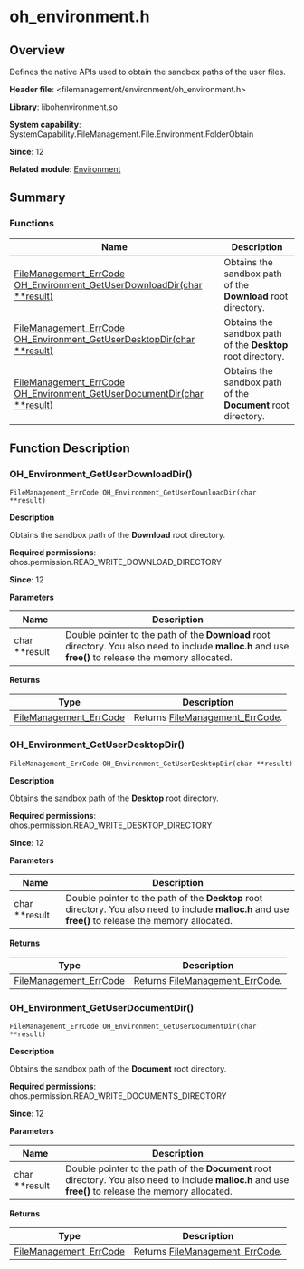 # oh_environment.h

<!--Kit: Core File Kit-->
<!--Subsystem: FileManagement-->
<!--Owner: @wangke25; @gsl_1234; @wuchengjun5-->
<!--Designer: @gsl_1234; @wangke25-->
<!--Tester: @liuhonggang123; @yue-ye2; @juxiaopang-->
<!--Adviser: @foryourself-->

## Overview

Defines the native APIs used to obtain the sandbox paths of the user files.

**Header file**: <filemanagement/environment/oh_environment.h>

**Library**: libohenvironment.so

**System capability**: SystemCapability.FileManagement.File.Environment.FolderObtain

**Since**: 12

**Related module**: [Environment](capi-environment.md)

## Summary

### Functions

| Name| Description|
| -- | -- |
| [FileManagement_ErrCode OH_Environment_GetUserDownloadDir(char **result)](#oh_environment_getuserdownloaddir) | Obtains the sandbox path of the **Download** root directory.|
| [FileManagement_ErrCode OH_Environment_GetUserDesktopDir(char **result)](#oh_environment_getuserdesktopdir) | Obtains the sandbox path of the **Desktop** root directory.|
| [FileManagement_ErrCode OH_Environment_GetUserDocumentDir(char **result)](#oh_environment_getuserdocumentdir) | Obtains the sandbox path of the **Document** root directory.|

## Function Description

### OH_Environment_GetUserDownloadDir()

```
FileManagement_ErrCode OH_Environment_GetUserDownloadDir(char **result)
```

**Description**

Obtains the sandbox path of the **Download** root directory.

**Required permissions**: ohos.permission.READ_WRITE_DOWNLOAD_DIRECTORY

**Since**: 12


**Parameters**

| Name| Description|
| -- | -- |
| char **result | Double pointer to the path of the **Download** root directory. You also need to include **malloc.h** and use **free()** to release the memory allocated.|

**Returns**

| Type| Description|
| -- | -- |
| [FileManagement_ErrCode](capi-error-code-h.md#filemanagement_errcode) | Returns [FileManagement_ErrCode](capi-error-code-h.md#filemanagement_errcode).|

### OH_Environment_GetUserDesktopDir()

```
FileManagement_ErrCode OH_Environment_GetUserDesktopDir(char **result)
```

**Description**

Obtains the sandbox path of the **Desktop** root directory.

**Required permissions**: ohos.permission.READ_WRITE_DESKTOP_DIRECTORY

**Since**: 12


**Parameters**

| Name| Description|
| -- | -- |
| char **result | Double pointer to the path of the **Desktop** root directory. You also need to include **malloc.h** and use **free()** to release the memory allocated.|

**Returns**

| Type| Description|
| -- | -- |
| [FileManagement_ErrCode](capi-error-code-h.md#filemanagement_errcode) | Returns [FileManagement_ErrCode](capi-error-code-h.md#filemanagement_errcode).|

### OH_Environment_GetUserDocumentDir()

```
FileManagement_ErrCode OH_Environment_GetUserDocumentDir(char **result)
```

**Description**

Obtains the sandbox path of the **Document** root directory.

**Required permissions**: ohos.permission.READ_WRITE_DOCUMENTS_DIRECTORY

**Since**: 12


**Parameters**

| Name| Description|
| -- | -- |
| char **result | Double pointer to the path of the **Document** root directory. You also need to include **malloc.h** and use **free()** to release the memory allocated.|

**Returns**

| Type| Description|
| -- | -- |
| [FileManagement_ErrCode](capi-error-code-h.md#filemanagement_errcode) | Returns [FileManagement_ErrCode](capi-error-code-h.md#filemanagement_errcode).|
